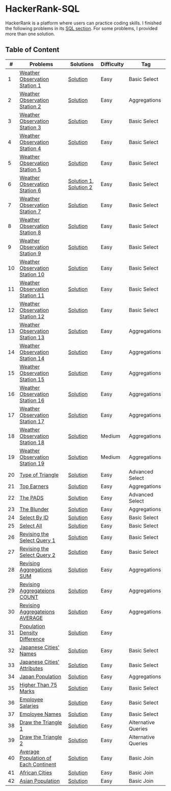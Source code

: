# HackerRank-SQL
HackerRank is a platform where users can practice coding skills. I finished the following problems in its [SQL section](https://www.hackerrank.com/domains/sql). For some problems, I provided more than one solution.

## Table of Content

|  #  |    Problems    |   Solutions   |  Difficulty  | Tag                   
|-----|----------------|---------------|--------------|-------------
|1|[Weather Observation Station 1](https://github.com/HonglingLei/HackerRank-SQL/blob/master/hackerrank%20sql/weather-observation-station-1/weather-observation-station-1-English.pdf)|[Solution](https://github.com/HonglingLei/HackerRank-SQL/blob/master/hackerrank%20sql/weather-observation-station-1/sol1.sql) |Easy|Basic Select
|2|[Weather Observation Station 2](https://github.com/HonglingLei/HackerRank-SQL/blob/master/hackerrank%20sql/weather-observation-station-2/weather-observation-station-2-English.pdf)|[Solution](https://github.com/HonglingLei/HackerRank-SQL/blob/master/hackerrank%20sql/weather-observation-station-2/sol1.sql) |Easy|Aggregations
|3|[Weather Observation Station 3](https://github.com/HonglingLei/HackerRank-SQL/blob/master/hackerrank%20sql/weather-observation-station-3/weather-observation-station-3-English.pdf)|[Solution](https://github.com/HonglingLei/HackerRank-SQL/blob/master/hackerrank%20sql/weather-observation-station-3/sol1.sql) |Easy|Basic Select
|4|[Weather Observation Station 4](https://github.com/HonglingLei/HackerRank-SQL/blob/master/hackerrank%20sql/weather-observation-station-4/weather-observation-station-4-English.pdf)|[Solution](https://github.com/HonglingLei/HackerRank-SQL/blob/master/hackerrank%20sql/weather-observation-station-4/sol1.sql) |Easy|Basic Select
|5|[Weather Observation Station 5](https://github.com/HonglingLei/HackerRank-SQL/blob/master/hackerrank%20sql/weather-observation-station-5/weather-observation-station-5-English.pdf)|[Solution](https://github.com/HonglingLei/HackerRank-SQL/blob/master/hackerrank%20sql/weather-observation-station-5/sol1.sql) |Easy|Basic Select
|6|[Weather Observation Station 6](https://github.com/HonglingLei/HackerRank-SQL/blob/master/hackerrank%20sql/weather-observation-station-6/weather-observation-station-6-English.pdf)|[Solution 1](https://github.com/HonglingLei/HackerRank-SQL/blob/master/hackerrank%20sql/weather-observation-station-6/sol1.sql), [Solution 2](https://github.com/HonglingLei/HackerRank-SQL/blob/master/hackerrank%20sql/weather-observation-station-6/sol2.sql) |Easy|Basic Select
|7|[Weather Observation Station 7](https://github.com/HonglingLei/HackerRank-SQL/blob/master/hackerrank%20sql/weather-observation-station-7/weather-observation-station-7-English.pdf)|[Solution](https://github.com/HonglingLei/HackerRank-SQL/blob/master/hackerrank%20sql/weather-observation-station-7/sol1.sql) |Easy|Basic Select
|8|[Weather Observation Station 8](https://github.com/HonglingLei/HackerRank-SQL/blob/master/hackerrank%20sql/weather-observation-station-8/weather-observation-station-8-English.pdf)|[Solution](https://github.com/HonglingLei/HackerRank-SQL/blob/master/hackerrank%20sql/weather-observation-station-8/sol1.sql) |Easy|Basic Select
|9|[Weather Observation Station 9](https://github.com/HonglingLei/HackerRank-SQL/blob/master/hackerrank%20sql/weather-observation-station-9/weather-observation-station-9-English.pdf)|[Solution](https://github.com/HonglingLei/HackerRank-SQL/blob/master/hackerrank%20sql/weather-observation-station-9/sol1.sql) |Easy|Basic Select
|10|[Weather Observation Station 10](https://github.com/HonglingLei/HackerRank-SQL/blob/master/hackerrank%20sql/weather-observation-station-10/weather-observation-station-10-English.pdf)|[Solution](https://github.com/HonglingLei/HackerRank-SQL/blob/master/hackerrank%20sql/weather-observation-station-10/sol1.sql) |Easy|Basic Select
|11|[Weather Observation Station 11](https://github.com/HonglingLei/HackerRank-SQL/blob/master/hackerrank%20sql/weather-observation-station-11/weather-observation-station-11-English.pdf)|[Solution](https://github.com/HonglingLei/HackerRank-SQL/blob/master/hackerrank%20sql/weather-observation-station-11/sol1.sql) |Easy|Basic Select
|12|[Weather Observation Station 12](https://github.com/HonglingLei/HackerRank-SQL/blob/master/hackerrank%20sql/weather-observation-station-12/weather-observation-station-12-English.pdf)|[Solution](https://github.com/HonglingLei/HackerRank-SQL/blob/master/hackerrank%20sql/weather-observation-station-12/sol1.sql) |Easy|Basic Select
|13|[Weather Observation Station 13](https://github.com/HonglingLei/HackerRank-SQL/blob/master/hackerrank%20sql/weather-observation-station-13/weather-observation-station-13-English.pdf)|[Solution](https://github.com/HonglingLei/HackerRank-SQL/blob/master/hackerrank%20sql/weather-observation-station-13/sol1.sql) |Easy|Aggregations
|14|[Weather Observation Station 14](https://github.com/HonglingLei/HackerRank-SQL/blob/master/hackerrank%20sql/weather-observation-station-14/weather-observation-station-14-English.pdf)|[Solution](https://github.com/HonglingLei/HackerRank-SQL/blob/master/hackerrank%20sql/weather-observation-station-14/sol1.sql) |Easy|Aggregations
|15|[Weather Observation Station 15](https://github.com/HonglingLei/HackerRank-SQL/blob/master/hackerrank%20sql/weather-observation-station-15/weather-observation-station-15-English.pdf)|[Solution](https://github.com/HonglingLei/HackerRank-SQL/blob/master/hackerrank%20sql/weather-observation-station-15/sol1.sql) |Easy|Aggregations
|16|[Weather Observation Station 16](https://github.com/HonglingLei/HackerRank-SQL/blob/master/hackerrank%20sql/weather-observation-station-16/weather-observation-station-16-English.pdf)|[Solution](https://github.com/HonglingLei/HackerRank-SQL/blob/master/hackerrank%20sql/weather-observation-station-16/sol1.sql) |Easy|Aggregations
|17|[Weather Observation Station 17](https://github.com/HonglingLei/HackerRank-SQL/blob/master/hackerrank%20sql/weather-observation-station-17/weather-observation-station-17-English.pdf)|[Solution](https://github.com/HonglingLei/HackerRank-SQL/blob/master/hackerrank%20sql/weather-observation-station-17/sol1.sql) |Easy|Aggregations
|18|[Weather Observation Station 18](https://github.com/HonglingLei/HackerRank-SQL/blob/master/hackerrank%20sql/weather-observation-station-18/weather-observation-station-18-English.pdf)|[Solution](https://github.com/HonglingLei/HackerRank-SQL/blob/master/hackerrank%20sql/weather-observation-station-18/sol1.sql) |Medium|Aggregations
|19|[Weather Observation Station 19](https://github.com/HonglingLei/HackerRank-SQL/blob/master/hackerrank%20sql/weather-observation-station-19/weather-observation-station-19-English.pdf)|[Solution](https://github.com/HonglingLei/HackerRank-SQL/blob/master/hackerrank%20sql/weather-observation-station-19/sol1.sql) |Medium|Aggregations
|20|[Type of Triangle](https://github.com/HonglingLei/HackerRank-SQL/blob/master/hackerrank%20sql/type-of-triangle/what-type-of-triangle-English.pdf)|[Solution](https://github.com/HonglingLei/HackerRank-SQL/blob/master/hackerrank%20sql/type-of-triangle/sol1.sql) |Easy|Advanced Select
|21|[Top Earners](https://github.com/HonglingLei/HackerRank-SQL/blob/master/hackerrank%20sql/type-of-triangle/what-type-of-triangle-English.pdf)|[Solution](https://github.com/HonglingLei/HackerRank-SQL/blob/master/hackerrank%20sql/top-earners/sol1.sql) |Easy|Aggregations
|22|[The PADS](https://github.com/HonglingLei/HackerRank-SQL/blob/master/hackerrank%20sql/the-pads/the-pads-English.pdf)|[Solution](https://github.com/HonglingLei/HackerRank-SQL/blob/master/hackerrank%20sql/the-pads/sol1.sql) |Easy|Advanced Select
|23|[The Blunder](https://github.com/HonglingLei/HackerRank-SQL/blob/master/hackerrank%20sql/the-blunder/the-blunder-English.pdf)|[Solution](https://github.com/HonglingLei/HackerRank-SQL/blob/master/hackerrank%20sql/the-blunder/sol1.sql) |Easy|Aggregations
|24|[Select By ID](https://github.com/HonglingLei/HackerRank-SQL/blob/master/hackerrank%20sql/select-by-id/select-by-id-English.pdf)|[Solution](https://github.com/HonglingLei/HackerRank-SQL/blob/master/hackerrank%20sql/select-by-id/sol1.sql) |Easy|Basic Select
|25|[Select All](https://github.com/HonglingLei/HackerRank-SQL/blob/master/hackerrank%20sql/select-all/select-all-sql-English.pdf)|[Solution](https://github.com/HonglingLei/HackerRank-SQL/blob/master/hackerrank%20sql/select-all/sol1.sql) |Easy|Basic Select
|26|[Revising the Select Query 1](https://github.com/HonglingLei/HackerRank-SQL/blob/master/hackerrank%20sql/revising-the-select-query-1/revising-the-select-query-English.pdf)|[Solution](https://github.com/HonglingLei/HackerRank-SQL/blob/master/hackerrank%20sql/revising-the-select-query-1/sol1.sql) |Easy|Basic Select
|27|[Revising the Select Query 2](https://github.com/HonglingLei/HackerRank-SQL/blob/master/hackerrank%20sql/revising-the-select-query-2/revising-the-select-query-2-English.pdf)|[Solution](https://github.com/HonglingLei/HackerRank-SQL/blob/master/hackerrank%20sql/revising-the-select-query-2/sol1.sql) |Easy|Basic Select
|28|[Revising Aggregations SUM](https://github.com/HonglingLei/HackerRank-SQL/blob/master/hackerrank%20sql/revising-aggregations-sum/revising-aggregations-sum-English.pdf)|[Solution](https://github.com/HonglingLei/HackerRank-SQL/blob/master/hackerrank%20sql/revising-aggregations-sum/sol1.sql) |Easy|Aggregations
|29|[Revising Aggregateions COUNT](https://github.com/HonglingLei/HackerRank-SQL/blob/master/hackerrank%20sql/revising-aggregations-count/revising-aggregations-the-count-function-English.pdf)|[Solution](https://github.com/HonglingLei/HackerRank-SQL/blob/master/hackerrank%20sql/revising-aggregations-count/sol1.sql) |Easy|Aggregations
|30|[Revising Aggregateions AVERAGE](https://github.com/HonglingLei/HackerRank-SQL/blob/master/hackerrank%20sql/revising-aggregations-average/revising-aggregations-the-average-function-English.pdf)|[Solution](https://github.com/HonglingLei/HackerRank-SQL/blob/master/hackerrank%20sql/revising-aggregations-average/sol1.sql) |Easy|Aggregations
|31|[Population Density Difference](https://github.com/HonglingLei/HackerRank-SQL/blob/master/hackerrank%20sql/population-density-difference/population-density-difference-English.pdf)|[Solution](https://github.com/HonglingLei/HackerRank-SQL/blob/master/hackerrank%20sql/population-density-difference/sol1.sql) |Easy|
|32|[Japanese Cities' Names](https://github.com/HonglingLei/HackerRank-SQL/blob/master/hackerrank%20sql/japanese-cities-names/japanese-cities-name-English.pdf)|[Solution](https://github.com/HonglingLei/HackerRank-SQL/blob/master/hackerrank%20sql/japanese-cities-names/sol1.sql) |Easy|Basic Select
|33|[Japanese Cities' Attributes](https://github.com/HonglingLei/HackerRank-SQL/blob/master/hackerrank%20sql/japanese-cities-attributes/japanese-cities-attributes-English.pdf)|[Solution](https://github.com/HonglingLei/HackerRank-SQL/blob/master/hackerrank%20sql/japanese-cities-attributes/sol1.sql) |Easy|Basic Select
|34|[Japan Population](https://github.com/HonglingLei/HackerRank-SQL/blob/master/hackerrank%20sql/japan-population/japan-population-English.pdf)|[Solution](https://github.com/HonglingLei/HackerRank-SQL/blob/master/hackerrank%20sql/japan-population/sol1.sql) |Easy|Aggregations
|35|[Higher Than 75 Marks](https://github.com/HonglingLei/HackerRank-SQL/blob/master/hackerrank%20sql/higher-than-75-marks/more-than-75-marks-English.pdf)|[Solution](https://github.com/HonglingLei/HackerRank-SQL/blob/master/hackerrank%20sql/higher-than-75-marks/sol1.sql) |Easy|Basic Select
|36|[Employee Salaries](https://github.com/HonglingLei/HackerRank-SQL/blob/master/hackerrank%20sql/employee-salaries/salary-of-employees-English.pdf)|[Solution](https://github.com/HonglingLei/HackerRank-SQL/blob/master/hackerrank%20sql/employee-salaries/sol1.sql) |Easy|Basic Select
|37|[Employee Names](https://github.com/HonglingLei/HackerRank-SQL/blob/master/hackerrank%20sql/employee-names/name-of-employees-English.pdf)|[Solution](https://github.com/HonglingLei/HackerRank-SQL/blob/master/hackerrank%20sql/employee-names/sol1.sql) |Easy|Basic Select
|38|[Draw the Triangle 1](https://github.com/HonglingLei/HackerRank-SQL/blob/master/hackerrank%20sql/draw-the-triangle-1/draw-the-triangle-1-English.pdf)|[Solution](https://github.com/HonglingLei/HackerRank-SQL/blob/master/hackerrank%20sql/draw-the-triangle-1/sol1.sql) |Easy|Alternative Queries
|39|[Draw the Triangle 2](https://github.com/HonglingLei/HackerRank-SQL/blob/master/hackerrank%20sql/draw-the-triangle-2/draw-the-triangle-2-English.pdf)|[Solution](https://github.com/HonglingLei/HackerRank-SQL/blob/master/hackerrank%20sql/draw-the-triangle-2/sol1.sql) |Easy|Alternative Queries
|40|[Average Population of Each Continent](https://github.com/HonglingLei/HackerRank-SQL/blob/master/hackerrank%20sql/average-population-of-each-continent/average-population-of-each-continent-English.pdf)|[Solution](https://github.com/HonglingLei/HackerRank-SQL/blob/master/hackerrank%20sql/average-population-of-each-continent/sol1.sql) |Easy|Basic Join
|41|[African Cities](https://github.com/HonglingLei/HackerRank-SQL/blob/master/hackerrank%20sql/african-cities/african-cities-English.pdf)|[Solution](https://github.com/HonglingLei/HackerRank-SQL/blob/master/hackerrank%20sql/african-cities/sol1.sql) |Easy|Basic Join
|42|[Asian Population](https://github.com/HonglingLei/HackerRank-SQL/blob/master/hackerrank%20sql/asian-population/asian-population-English.pdf)|[Solution](https://github.com/HonglingLei/HackerRank-SQL/blob/master/hackerrank%20sql/asian-population/sol1.sql) |Easy|Basic Join



